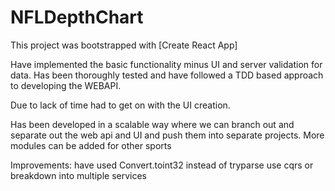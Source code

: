 # NFLDepthChart

This project was bootstrapped with [Create React App]


Have implemented the basic functionality minus UI and server validation for data. 
Has been thoroughly tested and have followed a TDD based approach to developing the WEBAPI.

Due to lack of time had to get on with the UI creation.

Has been developed in a scalable way where we can branch out and separate out the web api and UI and push them into separate projects.
More modules can be added for other sports

Improvements: have used Convert.toint32 instead of tryparse
use cqrs or breakdown into multiple services
